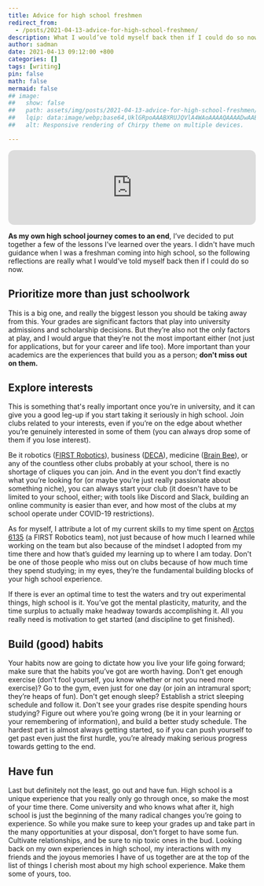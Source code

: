 ```yaml
---
title: Advice for high school freshmen
redirect_from:
  - /posts/2021-04-13-advice-for-high-school-freshmen/
description: What I would’ve told myself back then if I could do so now
author: sadman
date: 2021-04-13 09:12:00 +800
categories: []
tags: [writing]
pin: false
math: false
mermaid: false
## image:
##   show: false
##   path: assets/img/posts/2021-04-13-advice-for-high-school-freshmen/blue (1).svg
##   lqip: data:image/webp;base64,UklGRpoAAABXRUJQVlA4WAoAAAAQAAAADwAABwAAQUxQSDIAAAARL0AmbZurmr57yyIiqE8oiG0bejIYEQTgqiDA9vqnsUSI6H+oAERp2HZ65qP/VIAWAFZQOCBCAAAA8AEAnQEqEAAIAAVAfCWkAALp8sF8rgRgAP7o9FDvMCkMde9PK7euH5M1m6VWoDXf2FkP3BqV0ZYbO6NA/VFIAAAA
##   alt: Responsive rendering of Chirpy theme on multiple devices.

---
```


<iframe style="border-radius:12px" src="https://open.spotify.com/embed/episode/18lLs1V5m4VMavWMWuX34L?utm_source=generator&theme=0" width="100%" height="152" frameBorder="0" allowfullscreen="" allow="autoplay; clipboard-write; encrypted-media; fullscreen; picture-in-picture" loading="lazy"></iframe>

<br>

**As my own high school journey comes to an end**, I’ve decided to put together a few of the lessons I’ve learned over the years. I didn't have much guidance when I was a freshman coming into high school, so the following reflections are really what I would’ve told myself back then if I could do so now.

## Prioritize more than just schoolwork

This is a big one, and really the biggest lesson you should be taking away from this. Your grades are significant factors that play into university admissions and scholarship decisions. But they’re also not the only factors at play, and I would argue that they’re not the most important either (not just for applications, but for your career and life too). More important than your academics are the experiences that build you as a person; **don't miss out on them.**

## Explore interests

This is something that's really important once you’re in university, and it can give you a good leg-up if you start taking it seriously in high school. Join clubs related to your interests, even if you’re on the edge about whether you’re genuinely interested in some of them (you can always drop some of them if you lose interest).

Be it robotics ([FIRST Robotics](https://www.firstroboticscanada.org/)), business ([DECA](https://deca.ca/)), medicine ([Brain Bee](https://brainbee.ca/)), or any of the countless other clubs probably at your school, there is no shortage of cliques you can join. And in the event you don't find exactly what you’re looking for (or maybe you’re just really passionate about something niche), you can always start your club (it doesn't have to be limited to your school, either; with tools like Discord and Slack, building an online community is easier than ever, and how most of the clubs at my school operate under COVID-19 restrictions).

As for myself, I attribute a lot of my current skills to my time spent on [Arctos 6135](https://www.arctos6135.com/) (a FIRST Robotics team), not just because of how much I learned while working on the team but also because of the mindset I adopted from my time there and how that’s guided my learning up to where I am today. Don't be one of those people who miss out on clubs because of how much time they spend studying; in my eyes, they’re the fundamental building blocks of your high school experience.

If there is ever an optimal time to test the waters and try out experimental things, high school is it. You’ve got the mental plasticity, maturity, and the time surplus to actually make headway towards accomplishing it. All you really need is motivation to get started (and discipline to get finished).

## Build (good) habits

Your habits now are going to dictate how you live your life going forward; make sure that the habits you’ve got are worth having. Don't get enough exercise (don't fool yourself, you know whether or not you need more exercise)? Go to the gym, even just for one day (or join an intramural sport; they’re heaps of fun). Don't get enough sleep? Establish a strict sleeping schedule and follow it. Don't see your grades rise despite spending hours studying? Figure out where you’re going wrong (be it in your learning or your remembering of information), and build a better study schedule. The hardest part is almost always getting started, so if you can push yourself to get past even just the first hurdle, you’re already making serious progress towards getting to the end.

## Have fun

Last but definitely not the least, go out and have fun. High school is a unique experience that you really only go through once, so make the most of your time there. Come university and who knows what after it, high school is just the beginning of the many radical changes you’re going to experience. So while you make sure to keep your grades up and take part in the many opportunities at your disposal, don't forget to have some fun. Cultivate relationships, and be sure to nip toxic ones in the bud. Looking back on my own experiences in high school, my interactions with my friends and the joyous memories I have of us together are at the top of the list of things I cherish most about my high school experience. Make them some of yours, too.
